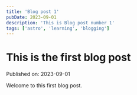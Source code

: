 ```yaml
---
title: 'Blog post 1'
pubDate: 2023-09-01
description: 'This is Blog post number 1'
tags: ['astro', 'learning', 'blogging']
---
```


# This is the first blog post

Published on: 2023-09-01

Welcome to this first blog post.
